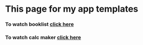 # This page for my app templates


### To watch booklist [click here](https://kopchikovich.github.io/booklist/)

### To watch calc maker [click here](https://kopchikovich.github.io/calc-maker/)